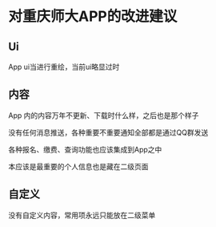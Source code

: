 # 对重庆师大APP的改进建议

## Ui

App ui当进行重绘，当前ui略显过时

## 内容

App 内的内容万年不更新、下载时什么样，之后也是那个样子

没有任何消息推送，各种重要不重要通知全部都是通过QQ群发送

各种报名、缴费、查询功能也应该集成到App之中

本应该是最重要的个人信息也是藏在二级页面

## 自定义

没有自定义内容，常用项永远只能放在二级菜单
